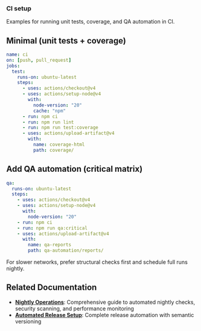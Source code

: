 ### CI setup

Examples for running unit tests, coverage, and QA automation in CI.

## Minimal (unit tests + coverage)

```yaml
name: ci
on: [push, pull_request]
jobs:
  test:
    runs-on: ubuntu-latest
    steps:
      - uses: actions/checkout@v4
      - uses: actions/setup-node@v4
        with:
          node-version: "20"
          cache: "npm"
      - run: npm ci
      - run: npm run lint
      - run: npm run test:coverage
      - uses: actions/upload-artifact@v4
        with:
          name: coverage-html
          path: coverage/
```

## Add QA automation (critical matrix)

```yaml
qa:
  runs-on: ubuntu-latest
  steps:
    - uses: actions/checkout@v4
    - uses: actions/setup-node@v4
      with:
        node-version: "20"
    - run: npm ci
    - run: npm run qa:critical
    - uses: actions/upload-artifact@v4
      with:
        name: qa-reports
        path: qa-automation/reports/
```

For slower networks, prefer structural checks first and schedule full runs nightly.

## Related Documentation

- **[Nightly Operations](./nightly-operations.md)**: Comprehensive guide to automated nightly checks, security scanning, and performance monitoring
- **[Automated Release Setup](./automated-release-setup.md)**: Complete release automation with semantic versioning
